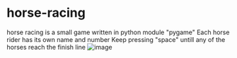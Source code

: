 # horse-racing
horse racing is a small game written in python module "pygame" 
Each horse rider has its own name and number
Keep pressing "space" untill any of the horses reach the finish line
![image](https://user-images.githubusercontent.com/75265099/147592513-89b9a737-387d-422a-8370-afda6c5c0636.png)
